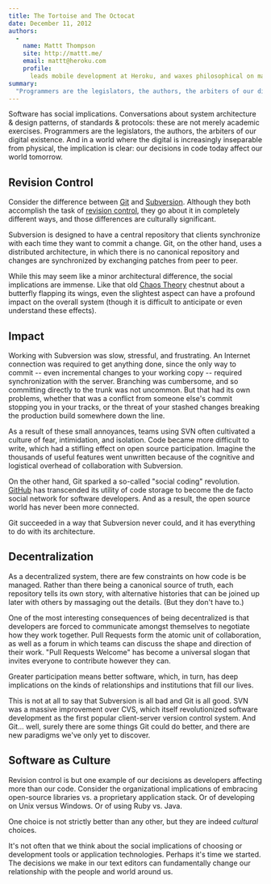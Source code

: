 ```yaml
---
title: The Tortoise and The Octocat
date: December 11, 2012
authors:
  -
    name: Mattt Thompson
    site: http://mattt.me/
    email: mattt@heroku.com
    profile:
      leads mobile development at Heroku, and waxes philosophical on matters of aesthetics, linguistics, & technique.
summary:
  "Programmers are the legislators, the authors, the arbiters of our digital existence. And in a world where the digital is increasingly inseparable from physical, the implication is clear: our decisions in code today affect our world tomorrow."
---
```


Software has social implications. Conversations about system architecture & design patterns, of standards & protocols: these are not merely academic exercises. Programmers are the legislators, the authors, the arbiters of our digital existence. And in a world where the digital is increasingly inseparable from physical, the implication is clear: our decisions in code today affect our world tomorrow.

## Revision Control

Consider the difference between [Git](http://git-scm.com) and [Subversion](http://subversion.apache.org). Although they both accomplish the task of [revision control](http://en.wikipedia.org/wiki/Revision_control), they go about it in completely different ways, and those differences are culturally significant.

Subversion is designed to have a central repository that clients synchronize with each time they want to commit a change. Git, on the other hand, uses a distributed architecture, in which there is no canonical repository and changes are synchronized by exchanging patches from peer to peer.

While this may seem like a minor architectural difference, the social implications are immense. Like that old [Chaos Theory](http://en.wikipedia.org/wiki/Chaos_theory) chestnut about a butterfly flapping its wings, even the slightest aspect can have a profound impact on the overall system (though it is difficult to anticipate or even understand these effects).

## Impact

Working with Subversion was slow, stressful, and frustrating. An Internet connection was required to get anything done, since the only way to commit -- even incremental changes to your working copy -- required synchronization with the server. Branching was cumbersome, and so committing directly to the trunk was not uncommon. But that had its own problems, whether that was a conflict from someone else's commit stopping you in your tracks, or the threat of your stashed changes breaking the production build somewhere down the line.

As a result of these small annoyances, teams using SVN often cultivated a culture of fear, intimidation, and isolation. Code became more difficult to write, which had a stifling effect on open source participation. Imagine the thousands of useful features went unwritten because of the cognitive and logistical overhead of collaboration with Subversion.

On the other hand, Git sparked a so-called "social coding" revolution. [GitHub](https://github.com) has transcended its utility of code storage to become the de facto social network for software developers. And as a result, the open source world has never been more connected.

Git succeeded in a way that Subversion never could, and it has everything to do with its architecture.

## Decentralization

As a decentralized system, there are few constraints on how code is be managed. Rather than there being a canonical source of truth, each repository tells its own story, with alternative histories that can be joined up later with others by massaging out the details. (But they don't have to.)

One of the most interesting consequences of being decentralized is that developers are forced to communicate amongst themselves to negotiate how they work together. Pull Requests form the atomic unit of collaboration, as well as a forum in which teams can discuss the shape and direction of their work. "Pull Requests Welcome" has become a universal slogan that invites everyone to contribute however they can.

Greater participation means better software, which, in turn, has deep implications on the kinds of relationships and institutions that fill our lives.

This is not at all to say that Subversion is all bad and Git is all good. SVN was a massive improvement over CVS, which itself revolutionized software development as the first popular client-server version control system. And Git... well, surely there are some things Git could do better, and there are new paradigms we've only yet to discover.

## Software as Culture

Revision control is but one example of our decisions as developers affecting more than our code. Consider the organizational implications of embracing open-source libraries vs. a proprietary application stack. Or of developing on Unix versus Windows. Or of using Ruby vs. Java.

One choice is not strictly better than any other, but they are indeed _cultural_ choices.

It's not often that we think about the social implications of choosing or development tools or application technologies. Perhaps it's time we started. The decisions we make in our text editors can fundamentally change our relationship with the people and world around us.